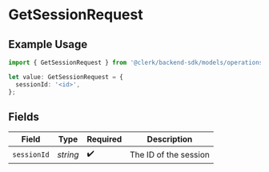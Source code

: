 # GetSessionRequest

## Example Usage

```typescript
import { GetSessionRequest } from '@clerk/backend-sdk/models/operations';

let value: GetSessionRequest = {
  sessionId: '<id>',
};
```

## Fields

| Field       | Type     | Required           | Description           |
| ----------- | -------- | ------------------ | --------------------- |
| `sessionId` | _string_ | :heavy_check_mark: | The ID of the session |

